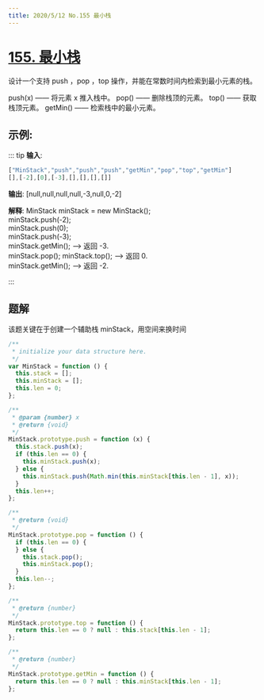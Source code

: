 ```yaml
---
title: 2020/5/12 No.155 最小栈
---
```


# [155. 最小栈](https://leetcode-cn.com/problems/min-stack/)

设计一个支持 push ，pop ，top 操作，并能在常数时间内检索到最小元素的栈。

push(x) —— 将元素 x 推入栈中。
pop() —— 删除栈顶的元素。
top() —— 获取栈顶元素。
getMin() —— 检索栈中的最小元素。

## 示例:

::: tip
**输入**:

```js
["MinStack","push","push","push","getMin","pop","top","getMin"]
[],[-2],[0],[-3],[],[],[],[]]
```

**输出**:
[null,null,null,null,-3,null,0,-2]

**解释**:
MinStack minStack = new MinStack();  
minStack.push(-2);  
minStack.push(0);  
minStack.push(-3);  
minStack.getMin(); --> 返回 -3.  
minStack.pop();
minStack.top(); --> 返回 0.  
minStack.getMin(); --> 返回 -2.

:::

## 题解

该题关键在于创建一个辅助栈 minStack，用空间来换时间

```js
/**
 * initialize your data structure here.
 */
var MinStack = function () {
  this.stack = [];
  this.minStack = [];
  this.len = 0;
};

/**
 * @param {number} x
 * @return {void}
 */
MinStack.prototype.push = function (x) {
  this.stack.push(x);
  if (this.len == 0) {
    this.minStack.push(x);
  } else {
    this.minStack.push(Math.min(this.minStack[this.len - 1], x));
  }
  this.len++;
};

/**
 * @return {void}
 */
MinStack.prototype.pop = function () {
  if (this.len == 0) {
  } else {
    this.stack.pop();
    this.minStack.pop();
  }
  this.len--;
};

/**
 * @return {number}
 */
MinStack.prototype.top = function () {
  return this.len == 0 ? null : this.stack[this.len - 1];
};

/**
 * @return {number}
 */
MinStack.prototype.getMin = function () {
  return this.len == 0 ? null : this.minStack[this.len - 1];
};
```
